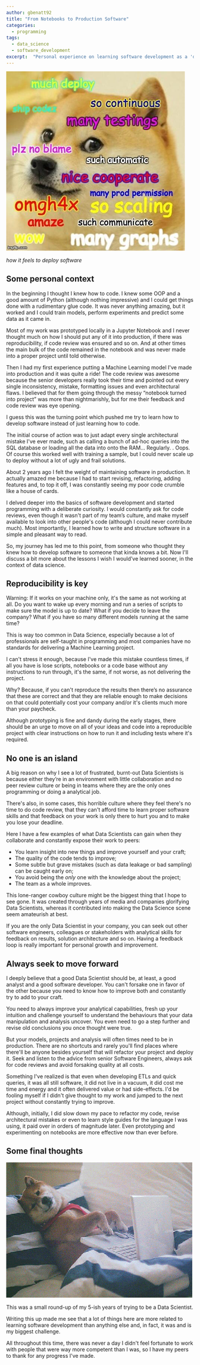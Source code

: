 ```yaml
---
author: gbenatt92
title: "From Notebooks to Production Software"
categories:
  - programming
tags:
  - data_science
  - software_development
excerpt:  "Personal experience on learning software development as a 'data scientist'."
---
```


![how it feels to deploy software](/images/posts/doge_production.png)

*how it feels to deploy software*


## Some personal context

In the beginning I thought I knew how to code. I knew some OOP and a good amount of Python (although nothing impressive) and I could get things done with a rudimentary glue code. It was never anything amazing, but it worked and I could train models, perform experiments and predict some data as it came in.

Most of my work was prototyped locally in a Jupyter Notebook and I never thought much on how I should put any of it into production, if there was reproducibility, if code review was ensured and so on. And at other times the main bulk of the code remained in the notebook and was never made into a proper project until told otherwise.

Then I had my first experience putting a Machine Learning model I've made into production and it was quite a ride! The code review was awesome because the senior developers really took their time and pointed out every single inconsistency, mistake, formatting issues and even architectural flaws. I believed that for them going through the messy “notebook turned into project” was more than nightmarishly, but for me their feedback and code review was eye opening.

I guess this was the turning point which pushed me try to learn how to develop software instead of just learning how to code.

The initial course of action was to just adapt every single architectural mistake I've ever made, such as calling a bunch of ad-hoc queries into the SQL database or loading all the data into onto the RAM... Regularly. . Oops. Of course this worked well with training a sample, but I could never scale up to deploy without a lot of ugly and frail solutions.

About 2 years ago I felt the weight of maintaining software in production. It actually amazed me because I had to start revising, refactoring, adding features and, to top it off, I was constantly seeing my poor code crumble like a house of cards.

I delved deeper into the basics of software development and started programming with a deliberate curiosity. I would constantly ask for code reviews, even though it wasn't part of my team’s culture, and make myself available to look into other people's code (although I could never contribute much). Most importantly, I learned how to write and structure software in a simple and pleasant way to read.

So, my journey has led me to this point, from someone who thought they knew how to develop software to someone that kinda knows a bit. Now I'll discuss a bit more about the lessons I wish I would’ve learned sooner, in the context of data science.

## Reproducibility is key

Warning: If it works on your machine only, it's the same as not working at all. Do you want to wake up every morning and run a series of scripts to make sure the model is up to date? What if you decide to leave the company? What if you have so many different models running at the same time?

This is way too common in Data Science, especially because a lot of professionals are self-taught in programming and most companies have no standards for delivering a Machine Learning project.

I can't stress it enough, because I've made this mistake countless times, if all you have is lose scripts, notebooks or a code base without any instructions to run through, it's the same, if not worse, as not delivering the project.

Why? Because, if you can't reproduce the results then there’s no assurance that  these are correct and that they are reliable enough to make decisions on that could potentially cost your company and/or it's clients much more than your paycheck.

Although prototyping is fine and dandy during the early stages, there should be an urge to move on all of your ideas and code into a reproducible project with clear instructions on how to run it and including tests where it's required.

## No one is an island

A big reason on why I see a lot of frustrated, burnt-out Data Scientists is because either they’re  in an environment with little collaboration and no peer review culture or being in teams where they are the only ones programming or doing a analytical job.

There's also, in some cases, this horrible culture where they feel there's no time to do code review, that they can't afford time to learn proper software skills and that feedback on your work is only there to hurt you and to make you lose your deadline.

Here I have a few examples of what Data Scientists can gain when they collaborate and constantly expose their work to peers:

* You learn insight into new things and improve yourself and your craft;
* The quality of the code tends to improve;
* Some subtle but grave mistakes (such as data leakage or bad sampling) can be caught early on;
* You avoid being the *only* one with the knowledge about the project;
* The team as a whole improves.

This lone-ranger cowboy culture might be the biggest thing that I hope to see gone. It was created through years of media and companies glorifying Data Scientists, whereas it contributed into making the Data Science scene seem amateurish at best.

If you are the only Data Scientist in your company, you can seek out other software engineers, colleagues or stakeholders with analytical skills for feedback on results, solution architecture and so on. Having a feedback loop is really important for personal growth and improvement.

## Always seek to move forward

I deeply believe that a good Data Scientist should be, at least, a good analyst and a good software developer. You can't forsake one in favor of the other because you need to know how to improve both and constantly try to add to your craft.

You need to always improve your analytical capabilities, fresh up your intuition and challenge yourself to understand the behaviours that your data manipulation and analysis uncover. You even need to go a step further and revise old conclusions you once thought were true.

But your models, projects and analysis will often times need to be in production. There are no shortcuts and rarely you'll find places where there'll be anyone besides yourself that will refactor your project and deploy it. Seek and listen to the advice from senior Software Engineers, always ask for code reviews and avoid forsaking quality at all costs.

Something I've realized is that even when developing ETLs and quick queries, it was all still software, it did not live in a vacuum, it did cost me time and energy and it often delivered value or had side-effects. I'd be fooling myself if I didn't give thought to my work and jumped to the next project without constantly trying to improve.

Although, initially, I did slow down my pace to refactor my code, revise architectural mistakes or even to learn style guides for the language I was using, it paid over in orders of magnitude later. Even prototyping and experimenting on notebooks are more effective now than ever before.

## Some final thoughts

![me at work](/images/posts/doge_programmer.gif)

This was a small round-up of my 5-ish years of trying to be a Data Scientist.

Writing this up made me see that a lot of things here are more related to learning software development than anything else and, in fact, it was and is my biggest challenge.

All throughout this time, there was never a day I didn't feel fortunate to work with people that were way more competent than I was, so I have my peers to thank for any progress I've made.

